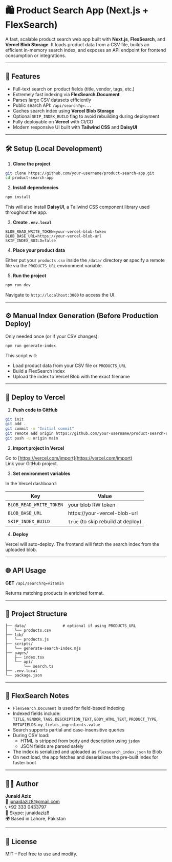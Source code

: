# 🛍️ Product Search App (Next.js + FlexSearch)

A fast, scalable product search web app built with **Next.js**, **FlexSearch**, and **Vercel Blob Storage**. It loads product data from a CSV file, builds an efficient in-memory search index, and exposes an API endpoint for frontend consumption or integrations.

---

## 🚀 Features

- Full-text search on product fields (title, vendor, tags, etc.)
- Extremely fast indexing via **FlexSearch.Document**
- Parses large CSV datasets efficiently
- Public search API: `/api/search?q=...`
- Caches search index using **Vercel Blob Storage**
- Optional `SKIP_INDEX_BUILD` flag to avoid rebuilding during deployment
- Fully deployable on **Vercel** with CI/CD
- Modern responsive UI built with **Tailwind CSS** and **DaisyUI**

---

## 🛠️ Setup (Local Development)

1. **Clone the project**

```bash
git clone https://github.com/your-username/product-search-app.git
cd product-search-app
```

2. **Install dependencies**

```bash
npm install
```
This will also install **DaisyUI**, a Tailwind CSS component library used throughout the app.

3. **Create `.env.local`**

```env
BLOB_READ_WRITE_TOKEN=your-vercel-blob-token
BLOB_BASE_URL=https://your-vercel-blob-url
SKIP_INDEX_BUILD=false
```

4. **Place your product data**

Either put your `products.csv` inside the `/data/` directory **or** specify a
remote file via the `PRODUCTS_URL` environment variable.

5. **Run the project**

```bash
npm run dev
```

Navigate to `http://localhost:3000` to access the UI.

---

## ⚙️ Manual Index Generation (Before Production Deploy)

Only needed once (or if your CSV changes):

```bash
npm run generate-index
```

This script will:

- Load product data from your CSV file or `PRODUCTS_URL`
- Build a FlexSearch index
- Upload the index to Vercel Blob with the exact filename

---

## 🚀 Deploy to Vercel

1. **Push code to GitHub**

```bash
git init
git add .
git commit -m "Initial commit"
git remote add origin https://github.com/your-username/product-search-app.git
git push -u origin main
```

2. **Import project in Vercel**

Go to [https://vercel.com/import](https://vercel.com/import)  
Link your GitHub project.

3. **Set environment variables**

In the Vercel dashboard:

| Key                   | Value                                |
|------------------------|----------------------------------------|
| `BLOB_READ_WRITE_TOKEN` | your blob RW token                    |
| `BLOB_BASE_URL`         | https://your-vercel-blob-url          |
| `SKIP_INDEX_BUILD`      | `true` (to skip rebuild at deploy)    |

4. **Deploy**

Vercel will auto-deploy. The frontend will fetch the search index from the uploaded blob.

---

## 🌐 API Usage

**GET** `/api/search?q=vitamin`

Returns matching products in enriched format.

---

## 📂 Project Structure

```
├── data/                # optional if using PRODUCTS_URL
│   └── products.csv
├── lib/
│   └── products.js
├── scripts/
│   └── generate-search-index.mjs
├── pages/
│   ├── index.tsx
│   └── api/
│       └── search.ts
├── .env.local
└── package.json
```

---

## 🔎 FlexSearch Notes

- `FlexSearch.Document` is used for field-based indexing
- Indexed fields include:  
  `TITLE`, `VENDOR`, `TAGS`, `DESCRIPTION_TEXT`, `BODY_HTML_TEXT`, `PRODUCT_TYPE`, `METAFIELDS.my_fields_ingredients.value`
- Search supports partial and case-insensitive queries
- During CSV load:
  - HTML is stripped from body and description using `jsdom`
  - JSON fields are parsed safely
- The index is serialized and uploaded as `flexsearch_index.json` to Blob
- On next load, the app fetches and deserializes the pre-built index for faster boot

---

## 👨‍💻 Author

**Junaid Aziz**  
📧 junaidaziz8@gmail.com  
📞 +92 333 0433797  
🧠 Skype: junaidaziz8  
🌍 Based in Lahore, Pakistan  

---

## 📝 License

MIT – Feel free to use and modify.
